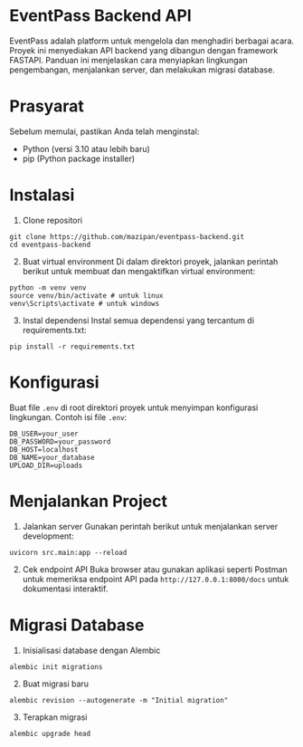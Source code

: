 # EventPass Backend API

EventPass adalah platform untuk mengelola dan menghadiri berbagai acara. Proyek ini menyediakan API backend yang dibangun dengan framework FASTAPI. Panduan ini menjelaskan cara menyiapkan lingkungan pengembangan, menjalankan server, dan melakukan migrasi database.

# Prasyarat
Sebelum memulai, pastikan Anda telah menginstal:
- Python (versi 3.10 atau lebih baru)
- pip (Python package installer)

# Instalasi

1. Clone repositori
```
git clone https://github.com/mazipan/eventpass-backend.git
cd eventpass-backend
```

2. Buat virtual environment
Di dalam direktori proyek, jalankan perintah berikut untuk membuat dan mengaktifkan virtual environment:
```
python -m venv venv
source venv/bin/activate # untuk linux
venv\Scripts\activate # untuk windows
```

3. Instal dependensi
Instal semua dependensi yang tercantum di requirements.txt:
```
pip install -r requirements.txt
```

# Konfigurasi

Buat file ```.env``` di root direktori proyek untuk menyimpan konfigurasi lingkungan. Contoh isi file ```.env```:
```
DB_USER=your_user
DB_PASSWORD=your_password
DB_HOST=localhost
DB_NAME=your_database
UPLOAD_DIR=uploads
```

# Menjalankan Project
1. Jalankan server
Gunakan perintah berikut untuk menjalankan server development:
```
uvicorn src.main:app --reload
```

2. Cek endpoint API
Buka browser atau gunakan aplikasi seperti Postman untuk memeriksa endpoint API pada ```http://127.0.0.1:8000/docs``` untuk dokumentasi interaktif.

# Migrasi Database

1. Inisialisasi database dengan Alembic
```
alembic init migrations
```

2. Buat migrasi baru
```
alembic revision --autogenerate -m "Initial migration"
```

3. Terapkan migrasi
```
alembic upgrade head
```

